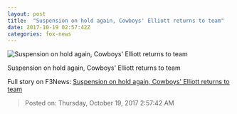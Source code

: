 ```yaml
---
layout: post
title:  "Suspension on hold again, Cowboys' Elliott returns to team"
date: 2017-10-19 02:57:42Z
categories: fox-news
---
```


![Suspension on hold again, Cowboys' Elliott returns to team](http://www.foxnews.com/content/dam/fox-news/logo/og-fn-foxnews.jpg)

Suspension on hold again, Cowboys' Elliott returns to team


Full story on F3News: [Suspension on hold again, Cowboys' Elliott returns to team](http://www.f3nws.com/n/zEPcHB)

> Posted on: Thursday, October 19, 2017 2:57:42 AM
